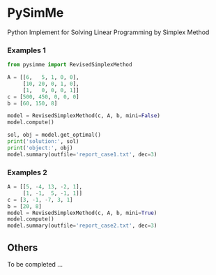 # PySimMe

Python Implement for Solving Linear Programming by Simplex Method

### Examples 1

```python
from pysimme import RevisedSimplexMethod

A = [[6,   5, 1, 0, 0],
     [10, 20, 0, 1, 0],
     [1,   0, 0, 0, 1]]
c = [500, 450, 0, 0, 0]
b = [60, 150, 8]

model = RevisedSimplexMethod(c, A, b, mini=False)
model.compute()

sol, obj = model.get_optimal()
print('solution:', sol)
print('object:', obj)
model.summary(outfile='report_case1.txt', dec=3)
```

### Examples 2

```python
A = [[5, -4, 13, -2, 1],
     [1, -1,  5, -1, 1]]
c = [3, -1, -7, 3, 1]
b = [20, 8]
model = RevisedSimplexMethod(c, A, b, mini=True)
model.compute()
model.summary(outfile='report_case2.txt', dec=3)
```

## Others

To be completed ... 
